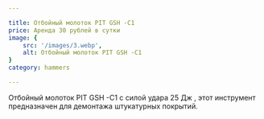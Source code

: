 ```yaml
---

title: Отбойный молоток PIT GSH -C1
price: Аренда 30 рублей в сутки
image: {
    src: '/images/3.webp',
    alt: Отбойный молоток PIT GSH -C1
}
category: hammers

---
```


Отбойный молоток PIT GSH -C1 с силой удара 25 Дж , этот инструмент предназначен для демонтажа штукатурных покрытий.